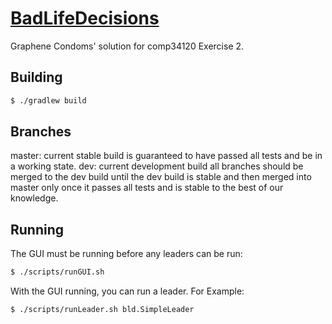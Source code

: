 # [BadLifeDecisions][repo]

Graphene Condoms' solution for comp34120 Exercise 2.

## Building

```sh
$ ./gradlew build
```

## Branches

master: current stable build is guaranteed to have passed all tests and be in a working state.
dev: current development build all branches should be merged to the dev build until the dev build is stable and then merged into master only once it passes all tests and is stable to the best of our knowledge.

## Running

The GUI must be running before any leaders can be run:

```sh
$ ./scripts/runGUI.sh
```

With the GUI running, you can run a leader. For Example:

```sh
$ ./scripts/runLeader.sh bld.SimpleLeader
```

[repo]: https://github.com/DarkholmeTenk/BadLifeDecisions
